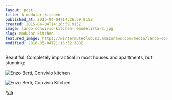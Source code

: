 ```yaml
---
layout: post
title: A modular kitchen
published_at: 2015-04-04T14:26:59.915Z
created: 2015-04-04T14:26:59.915Z
image: lando-convivio-kitchen-remodelista-2.jpg
slug: modular-kitchen
featured_image: https://wintermuteclub.s3.amazonaws.com/media/lando-convivio-kitchen-remodelista-1.jpg
modified: 2016-05-04T21:16:32.388Z
---
```

Beautiful. Completely impractical in most houses and apartments, but stunning:

![Enzo Berti, Convivio kitchen](https://wintermuteclub.s3.amazonaws.com/media/ENZO_BERTI_Lando_Convivio_C2.jpg)

![Enzo Berti, Convivio Kitchen](https://wintermuteclub.s3.amazonaws.com/media/lando-convivio-kitchen-remodelista-2.jpg)

/[via](http://www.remodelista.com/posts/a-moveable-feast-landos-convivio-kitchen)
